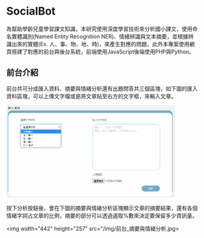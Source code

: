 # SocialBot

為幫助學齡兒童學習課文知識，本研究使用深度學習技術來分析國小課文，使用命名實體識別(Named Entity Recognition NER)、情緒辨識與文本摘要，並根據辨識出來的實體(Ex. 人、事、物、地、時)，來產生對應的問題，此外本專案使用網頁搭建了對應的前台與後台系統，前端使用JavaScript後端使用PHP與Python。

## 前台介紹
前台共可分成匯入資料、摘要與情緒分析還有出題問答共三個區塊，如下圖的匯入資料區塊，可以上傳文字檔或是將文章貼至右方的文字框，來輸入文章。

<img width="444" height="243" src="/img/前台_匯入資料.png">

按下分析按鈕後，會在下圖的摘要與情緒分析區塊顯示文章的摘要結果，還有各個情緒字詞占文章的比例，摘要的部分可以透過選取%數來決定要保留多少資訊量。

<img width="442" height="257" src="/img/前台_摘要與情緒分析.jpg>
## 
